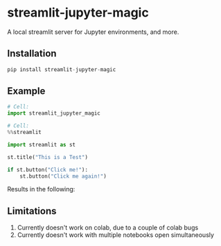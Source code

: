 # streamlit-jupyter-magic

A local streamlit server for Jupyter environments, and more.

## Installation

```python
pip install streamlit-jupyter-magic
```

## Example

```python
# Cell:
import streamlit_jupyter_magic

# Cell:
%%streamlit 

import streamlit as st

st.title("This is a Test")

if st.button("Click me!"):
    st.button("Click me again!")
```

Results in the following:

## Limitations

1. Currently doesn't work on colab, due to a couple of colab bugs
2. Currently doesn't work with multiple notebooks open simultaneously
